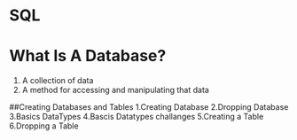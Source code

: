 # SQL 
# What Is A Database?
1. A collection of data
2. A method for accessing and manipulating that data

##Creating Databases and Tables
1.Creating Database
2.Dropping Database
3.Basics DataTypes
4.Bascis Datatypes challanges
5.Creating a Table
6.Dropping a Table
